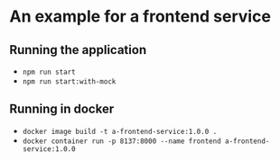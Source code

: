# An example for a frontend service

## Running the application

- `npm run start`
- `npm run start:with-mock`

## Running in docker

- `docker image build -t a-frontend-service:1.0.0 .`
- `docker container run -p 8137:8000 --name frontend a-frontend-service:1.0.0`

